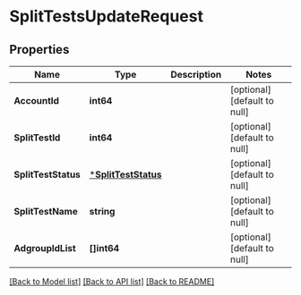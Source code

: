 # SplitTestsUpdateRequest

## Properties
Name | Type | Description | Notes
------------ | ------------- | ------------- | -------------
**AccountId** | **int64** |  | [optional] [default to null]
**SplitTestId** | **int64** |  | [optional] [default to null]
**SplitTestStatus** | [***SplitTestStatus**](SplitTestStatus.md) |  | [optional] [default to null]
**SplitTestName** | **string** |  | [optional] [default to null]
**AdgroupIdList** | **[]int64** |  | [optional] [default to null]

[[Back to Model list]](../README.md#documentation-for-models) [[Back to API list]](../README.md#documentation-for-api-endpoints) [[Back to README]](../README.md)


